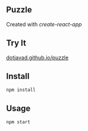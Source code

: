 Puzzle
---

Created with *create-react-app*


Try It
---

[dotjavad.github.io/puzzle](https://dotjavad.github.io/puzzle/)



Install
---

`npm install`



Usage
---

`npm start`
